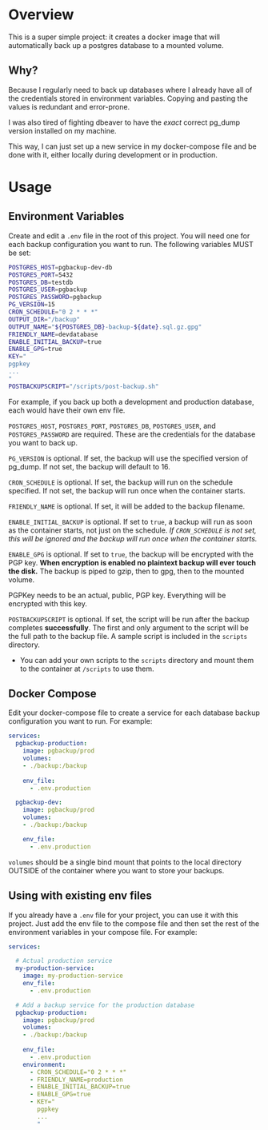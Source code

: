 # Overview
This is a super simple project: it creates a docker image that will automatically
back up a postgres database to a mounted volume.

## Why?
Because I regularly need to back up databases where I already have all of the credentials stored in environment variables. Copying and pasting the values is redundant and error-prone. 

I was also tired of fighting dbeaver to have the _exact_ correct pg_dump version installed on my machine.

This way, I can just set up a new service in my docker-compose file and be done with it, either locally during development or in production.

# Usage
## Environment Variables
Create and edit a `.env` file in the root of this project. You will need one for each
backup configuration you want to run. The following variables MUST be set:
```bash
POSTGRES_HOST=pgbackup-dev-db
POSTGRES_PORT=5432
POSTGRES_DB=testdb
POSTGRES_USER=pgbackup
POSTGRES_PASSWORD=pgbackup
PG_VERSION=15
CRON_SCHEDULE="0 2 * * *"
OUTPUT_DIR="/backup"
OUTPUT_NAME="${POSTGRES_DB}-backup-${date}.sql.gz.gpg"
FRIENDLY_NAME=devdatabase
ENABLE_INITIAL_BACKUP=true
ENABLE_GPG=true
KEY="
pgpkey
...
"
POSTBACKUPSCRIPT="/scripts/post-backup.sh"
```

For example, if you back up both a development and production database, each would have their
own env file.

`POSTGRES_HOST`, `POSTGRES_PORT`, `POSTGRES_DB`, `POSTGRES_USER`, and `POSTGRES_PASSWORD` are required. These are the credentials for the database you want to back up.

`PG_VERSION` is optional. If set, the backup will use the specified version of pg_dump. If not set, the backup will default to 16.

`CRON_SCHEDULE` is optional. If set, the backup will run on the schedule specified. If not set, the backup will run once when the container starts.

`FRIENDLY_NAME` is optional. If set, it will be added to the backup filename. 

`ENABLE_INITIAL_BACKUP` is optional. If set to `true`, a backup will run as soon as the container starts, not just on the schedule. _If `CRON_SCHEDULE` is not set, this will be ignored and the backup will run once when the container starts._

`ENABLE_GPG` is optional. If set to `true`, the backup will be encrypted with the PGP key. **When encryption is enabled no plaintext backup will
ever touch the disk.** The backup is piped to gzip, then to gpg, then to the mounted volume.

PGPKey needs to be an actual, public, PGP key. Everything will be encrypted with this key.

`POSTBACKUPSCRIPT` is optional. If set, the script will be run after the backup completes __successfully__. The first and only argument to the script will be the full path to the backup file. A sample script is included in the `scripts` directory.
- You can add your own scripts to the `scripts` directory and mount them to the container at `/scripts` to use them.

## Docker Compose
Edit your docker-compose file to create a service for each database backup configuration you
want to run. For example:
```yaml
services:
  pgbackup-production:
    image: pgbackup/prod
    volumes:
    - ./backup:/backup
  
    env_file:
      - .env.production

  pgbackup-dev:
    image: pgbackup/prod
    volumes:
    - ./backup:/backup

    env_file:
      - .env.production
```
`volumes` should be a single bind mount that points to the local directory OUTSIDE of the container
where you want to store your backups.

## Using with existing env files
If you already have a `.env` file for your project, you can use it with this project. Just add the env file to the compose file and then set the rest of the environment variables in your compose file. For example:
```yaml
services:

  # Actual production service
  my-production-service:
    image: my-production-service
    env_file:
      - .env.production

  # Add a backup service for the production database
  pgbackup-production:
    image: pgbackup/prod
    volumes:
    - ./backup:/backup
  
    env_file:
      - .env.production
    environment:
      - CRON_SCHEDULE="0 2 * * *"
      - FRIENDLY_NAME=production
      - ENABLE_INITIAL_BACKUP=true
      - ENABLE_GPG=true
      - KEY="
        pgpkey
        ...
        "
```
